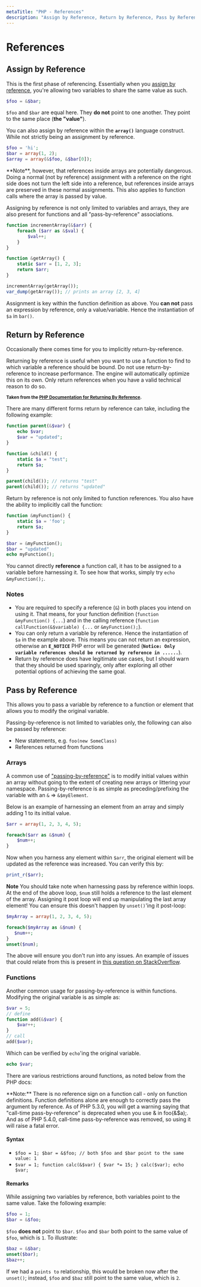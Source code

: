 ```yaml
---
metaTitle: "PHP - References"
description: "Assign by Reference, Return by Reference, Pass by Reference"
---
```


# References



## Assign by Reference


This is the first phase of referencing. Essentially when you [assign by reference](http://php.net/manual/en/language.references.whatdo.php#language.references.whatdo.assign), you're allowing two variables to share the same value as such.

```php
$foo = &$bar;

```

`$foo` and `$bar` are equal here. They **do not** point to one another. They point to the same place (**the "value"**).

You can also assign by reference within the **`array()`** language construct. While not strictly being an assignment by reference.

```php
$foo = 'hi';
$bar = array(1, 2);
$array = array(&$foo, &$bar[0]);

```

> 
<p>**Note**, however, that references inside arrays are potentially
dangerous. Doing a normal (not by reference) assignment with a
reference on the right side does not turn the left side into a
reference, but references inside arrays are preserved in these normal
assignments. This also applies to function calls where the array is
passed by value.</p>


Assigning by reference is not only limited to variables and arrays, they are also present for functions and all "pass-by-reference" associations.

```php
function incrementArray(&$arr) {
    foreach ($arr as &$val) {
        $val++;
    }
}

function &getArray() {
    static $arr = [1, 2, 3];
    return $arr;
}

incrementArray(getArray());
var_dump(getArray()); // prints an array [2, 3, 4]

```

Assignment is key within the function definition as above. You **can not** pass an expression by reference, only a value/variable. Hence the instantiation of `$a` in `bar()`.



## Return by Reference


Occasionally there comes time for you to implicitly return-by-reference.

> 
<p>Returning by reference is useful when you want to use a function to
find to which variable a reference should be bound. Do not use
return-by-reference to increase performance. The engine will
automatically optimize this on its own. Only return references when
you have a valid technical reason to do so.</p>


<sup>**Taken from the [PHP Documentation for Returning By Reference](http://php.net/manual/en/language.references.return.php).**</sup>

There are many different forms return by reference can take, including the following example:

```php
function parent(&$var) {
    echo $var;
    $var = "updated";
}

function &child() {
    static $a = "test";
    return $a;
}

parent(child()); // returns "test"
parent(child()); // returns "updated"

```

Return by reference is not only limited to function references. You also have the ability to implicitly call the function:

```php
function &myFunction() {
    static $a = 'foo';
    return $a;
}

$bar = &myFunction();
$bar = "updated"
echo myFunction();

```

You cannot directly **reference** a function call, it has to be assigned to a variable before harnessing it. To see how that works, simply try `echo &myFunction();`.

### Notes

- You are required to specify a reference (`&`) in both places you intend on using it. That means, for your function definition (`function &myFunction() {...`) and in the calling reference (`function callFunction(&$variable) {...` or `&myFunction();`).
- You can only return a variable by reference. Hence the instantiation of `$a` in the example above. This means you can not return an expression, otherwise an **`E_NOTICE`** PHP error will be generated (**`Notice: Only variable references should be returned by reference in ......`**).
- Return by reference does have legitimate use cases, but I should warn that they should be used sparingly, only after exploring all other potential options of achieving the same goal.



## Pass by Reference


This allows you to pass a variable by reference to a function or element that allows you to modify the original variable.

Passing-by-reference is not limited to variables only, the following can also be passed by reference:

- New statements, e.g. `foo(new SomeClass)`
- References returned from functions

### Arrays

A common use of ["passing-by-reference"](http://php.net/manual/en/language.references.pass.php) is to modify initial values within an array without going to the extent of creating new arrays or littering your namespace. Passing-by-reference is as simple as preceding/prefixing the variable with an `&` => `&$myElement`.

Below is an example of harnessing an element from an array and simply adding 1 to its initial value.

```php
$arr = array(1, 2, 3, 4, 5);

foreach($arr as &$num) {
    $num++;
}

```

Now when you harness any element within `$arr`, the original element will be updated as the reference was increased. You can verify this by:

```php
print_r($arr);

```

> 
**Note**
You should take note when harnessing pass by reference within loops. At the end of the above loop, `$num` still holds a reference to the last element of the array. Assigning it post loop will end up manipulating the last array element! You can ensure this doesn't happen by `unset()`'ing it post-loop:

```php
$myArray = array(1, 2, 3, 4, 5);

foreach($myArray as &$num) {
   $num++;
}
unset($num);

```


The above will ensure you don't run into any issues. An example of issues that could relate from this is present in [this question on StackOverflow](http://stackoverflow.com/q/24902742/2518525).


### Functions

Another common usage for passing-by-reference is within functions. Modifying the original variable is as simple as:

```php
$var = 5;
// define
function add(&$var) {
    $var++;
}
// call
add($var);

```

Which can be verified by `echo`'ing the original variable.

```php
echo $var;

```

There are various restrictions around functions, as noted below from the PHP docs:

> 
<p>**Note:** There is no reference sign on a function call - only on function
definitions. Function definitions alone are enough to correctly pass
the argument by reference. As of PHP 5.3.0, you will get a warning
saying that "call-time pass-by-reference" is deprecated when you use &
in foo(&$a);. And as of PHP 5.4.0, call-time pass-by-reference was
removed, so using it will raise a fatal error.</p>




#### Syntax


- `$foo = 1; $bar = &$foo; // both $foo and $bar point to the same value: 1`
- `$var = 1; function calc(&$var) { $var *= 15; } calc($var); echo $var;`



#### Remarks


While assigning two variables by reference, both variables point to the same value. Take the following example:

```php
$foo = 1;
$bar = &$foo;

```

`$foo` ****does not**** point to `$bar`. `$foo` and `$bar` both point to the same value of `$foo`, which is `1`. To illustrate:

```php
$baz = &$bar;
unset($bar);
$baz++;

```

If we had a `points to` relationship, this would be broken now after the `unset()`; instead, `$foo` and `$baz` still point to the same value, which is `2`.

